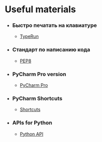 # Useful materials

- ### Быстро печатать на клавиатуре
    - [TypeRun](https://typerun.top/)
- ### Стандарт по написанию кода
    - [PEP8](https://pythonworld.ru/osnovy/pep-8-rukovodstvo-po-napisaniyu-koda-na-python.html)
- ### PyCharm Pro version
    - [PyCharm Pro](https://3.jetbra.in/)
- ### PyCharm Shortcuts
    - [Shortcuts](https://img-blog.csdnimg.cn/20190717183747493.png?x-oss-process=image/watermark,type_ZmFuZ3poZW5naGVpdGk,shadow_10,text_aHR0cHM6Ly9ibG9nLmNzZG4ubmV0L3FxXzQwMjIzOTgz,size_16,color_FFFFFF,t_70)
- ### APIs for Python
    - [Python API](https://github.com/public-apis/public-apis)

